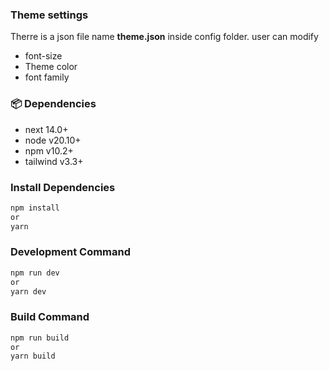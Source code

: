 ### Theme settings
Therre is a json file name **theme.json** inside config folder.
user can modify
- font-size
- Theme color
- font family




### 📦 Dependencies
- next 14.0+
- node v20.10+
- npm v10.2+
- tailwind v3.3+

###  Install Dependencies
```bash
npm install
or
yarn
```

### Development Command

```bash
npm run dev
or 
yarn dev
```

###  Build Command

```bash
npm run build
or 
yarn build
```





